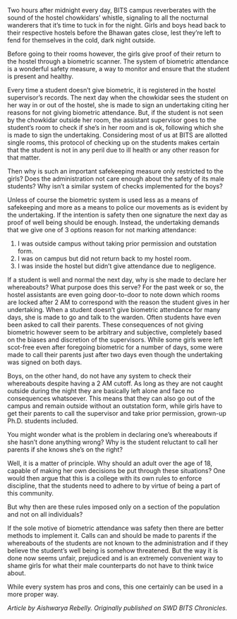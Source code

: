<!-- TITLE: Where Were You Last Night? -->
<!-- SUBTITLE: Each morning the chowkidars at the gates of the girls hostels are handed a list of "biometric defaulters". Girls who had not verified their entry into the hostel the previous night are made to sign an undertaking and inquired about what they were doing last night and where they were. While the biometric attendance system is a great measure for ensuring the safety of the students, is it also being used unfairly against the girls? -->

Two hours after midnight every day, BITS campus reverberates with the sound of the hostel chowkidars’ whistle, signaling to all the nocturnal wanderers that it’s time to tuck in for the night. Girls and boys head back to their respective hostels before the Bhawan gates close, lest they’re left to fend for themselves in the cold, dark night outside. 

Before going to their rooms however, the girls give proof of their return to the hostel through a biometric scanner. The system of biometric attendance is a wonderful safety measure, a way to monitor and ensure that the student is present and healthy. 

Every time a student doesn’t give biometric, it is registered in the hostel supervisor’s records. The next day when the chowkidar sees the student on her way in or out of the hostel, she is made to sign an undertaking citing her reasons for not giving biometric attendance. But, if the student is not seen by the chowkidar outside her room, the assistant supervisor goes to the student’s room to check if she’s in her room and is ok, following which she is made to sign the undertaking. Considering most of us at BITS are allotted single rooms, this protocol of checking up on the students makes certain that the student is not in any peril due to ill health or any other reason for that matter.


Then why is such an important safekeeping measure only restricted to the girls? Does the administration not care enough about the safety of its male students? Why isn’t a similar system of checks implemented for the boys? 

Unless of course the biometric system is used less as a means of safekeeping and more as a means to police our movements as is evident by the undertaking. If the intention is safety then one signature the next day as proof of well being should be enough. Instead, the undertaking demands that we give one of 3 options reason for not marking attendance: 

1) I was outside campus without taking prior permission and outstation form.
2) I was on campus but did not return back to my hostel room.
3) I was inside the hostel but didn’t give attendance due to negligence.

If a student is well and normal the next day, why is she made to declare her whereabouts? What purpose does this serve? For the past week or so, the hostel assistants are even going door-to-door to note down which rooms are locked after 2 AM to correspond with the reason the student gives in her undertaking. When a student doesn’t give biometric attendance for many days, she is made to go and talk to the warden. Often students have even been asked to call their parents. These consequences of not giving biometric however seem to be arbitrary and subjective, completely based on the biases and discretion of the supervisors. While some girls were left scot-free even after foregoing biometric for a number of days, some were made to call their parents just after two days even though the undertaking was signed on both days. 

Boys, on the other hand, do not have any system to check their whereabouts despite having a 2 AM cutoff. As long as they are not caught outside during the night they are basically left alone and face no consequences whatsoever. This means that they can also go out of the campus and remain outside without an outstation form, while girls have to get their parents to call the supervisor and take prior permission, grown-up Ph.D. students included.

You might wonder what is the problem in declaring one’s whereabouts if she hasn’t done anything wrong? Why is the student reluctant to call her parents if she knows she’s on the right?

Well, it is a matter of principle. Why should an adult over the age of 18, capable of making her own decisions be put through these situations?
One would then argue that this is a college with its own rules to enforce discipline, that the students need to adhere to by virtue of being a part of this community.

But why then are these rules imposed only on a section of the population and not on all individuals?

If the sole motive of biometric attendance was safety then there are better methods to implement it. Calls can and should be made to parents if the whereabouts of the students are not known to the administration and if they believe the student’s well being is somehow threatened. But the way it is done now seems unfair, prejudiced and is an extremely convenient way to shame girls for what their male counterparts do not have to think twice about.

While every system has pros and cons, this one certainly can be used in a more proper way.

*Article by Aishwarya Rebelly. Originally published on SWD BITS Chronicles.* 